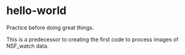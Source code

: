 # hello-world
Practice before doing great things.

This is a predecessor to creating the first code to process images of NSF_watch data.

